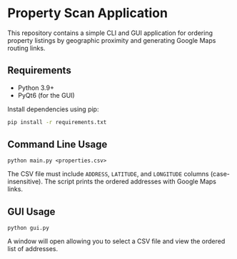 # Property Scan Application

This repository contains a simple CLI and GUI application for ordering property listings by geographic proximity and generating Google Maps routing links.

## Requirements

- Python 3.9+
- PyQt6 (for the GUI)

Install dependencies using pip:

```bash
pip install -r requirements.txt
```

## Command Line Usage

```
python main.py <properties.csv>
```

The CSV file must include `ADDRESS`, `LATITUDE`, and `LONGITUDE` columns (case-insensitive). The script prints the ordered addresses with Google Maps links.

## GUI Usage

```
python gui.py
```

A window will open allowing you to select a CSV file and view the ordered list of addresses.

